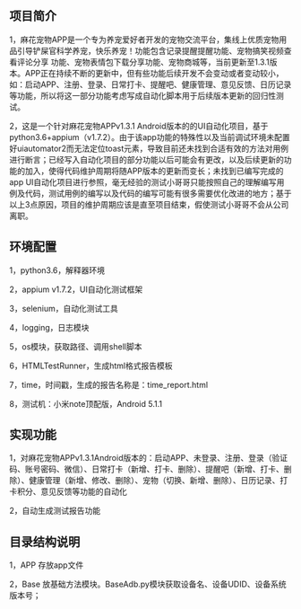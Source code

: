 ## 项目简介

1，麻花宠物APP是一个专为养宠爱好者开发的宠物交流平台，集线上优质宠物用品引导铲屎官科学养宠，快乐养宠！功能包含记录提醒提醒功能、宠物搞笑视频查看评论分享
功能、宠物表情包下载分享功能、宠物商城等，当前更新至1.3.1版本。APP正在持续不断的更新中，但有些功能后续开发不会变动或者变动较小，如：启动APP、注册、登录、日常打卡、提醒吧、健康管理、意见反馈、日历记录等功能，所以将这一部分功能考虑写成自动化脚本用于后续版本更新的回归性测试。

2，这是一个针对麻花宠物APPv1.3.1 Android版本的的UI自动化项目，基于python3.6+appium（v1.7.2）。由于该app功能的特殊性以及当前调试环境未配置好uiautomator2而无法定位toast元素，导致目前还未找到合适有效的方法对用例进行断言；已经写入自动化项目的部分功能以后可能会有更改，以及后续更新的功能的加入，使得代码维护周期将随APP版本的更新而变长；未找到已编写完成的app UI自动化项目进行参照，毫无经验的测试小哥哥只能按照自己的理解编写用例及代码，测试用例的编写以及代码的编写可能有很多需要优化改进的地方；基于以上3点原因，项目的维护周期应该是直至项目结束，假使测试小哥哥不会从公司离职。

## 环境配置

1，python3.6，解释器环境

2，appium v1.7.2，UI自动化测试框架

3，selenium，自动化测试工具

4，logging，日志模块

5，os模块，获取路径、调用shell脚本

6，HTMLTestRunner，生成html格式报告模板

7，time，时间戳，生成的报告名称是：time_report.html

8，测试机：小米note顶配版，Android 5.1.1

## 实现功能

1，对麻花宠物APPv1.3.1Android版本的：启动APP、未登录、注册、登录（验证码、账号密码、微信）、日常打卡（新增、打卡、删除）、提醒吧（新增、打卡、删除）、健康管理（新增、修改、删除）、宠物（切换、新增、删除）、日历记录、打卡积分、意见反馈等功能的自动化

2，自动生成测试报告功能

## 目录结构说明

1，APP 存放app文件

2，Base 放基础方法模块。BaseAdb.py模块获取设备名、设备UDID、设备系统版本号；

